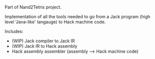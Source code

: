 Part of Nand2Tetris project.

Implementation of all the tools needed to go from a Jack program (high level 'Java-like' langauge) to Hack machine code.

Includes:

- (WIP) Jack compiler to Jack IR
- (WIP) Jack IR to Hack assembly
- Hack assembly assembler (assembly --> Hack machine code)
